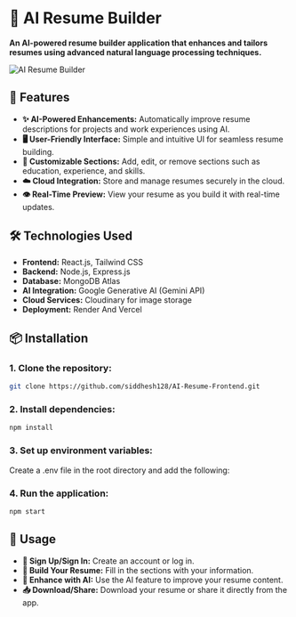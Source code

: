 # 🌟 AI Resume Builder

**An AI-powered resume builder application that enhances and tailors resumes using advanced natural language processing techniques.**

![AI Resume Builder](https://res.cloudinary.com/dxsifnzgq/image/upload/v1724307063/resume_ofmeuh.jpg)

## 🚀 Features

- **✨ AI-Powered Enhancements:** Automatically improve resume descriptions for projects and work experiences using AI.
- **🖥️ User-Friendly Interface:** Simple and intuitive UI for seamless resume building.
- **📝 Customizable Sections:** Add, edit, or remove sections such as education, experience, and skills.
- **☁️ Cloud Integration:** Store and manage resumes securely in the cloud.
- **👁️ Real-Time Preview:** View your resume as you build it with real-time updates.

## 🛠️ Technologies Used

- **Frontend:** React.js, Tailwind CSS
- **Backend:** Node.js, Express.js
- **Database:** MongoDB Atlas
- **AI Integration:** Google Generative AI (Gemini API)
- **Cloud Services:** Cloudinary for image storage
- **Deployment:** Render And Vercel

## 📦 Installation

### 1. Clone the repository:
```bash
git clone https://github.com/siddhesh128/AI-Resume-Frontend.git
```
### 2. Install dependencies:
```bash
npm install
```
### 3. Set up environment variables:
Create a .env file in the root directory and add the following:
### 4. Run the application:
```bash
npm start
```
## 🎯 Usage

- **🔑 Sign Up/Sign In:** Create an account or log in.
- **💼 Build Your Resume:** Fill in the sections with your information.
- **🤖 Enhance with AI:** Use the AI feature to improve your resume content.
- **📥 Download/Share:** Download your resume or share it directly from the app.
